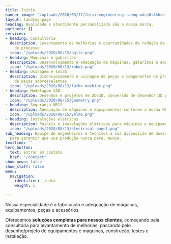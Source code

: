 ```yaml
---
title: Início
banner_image: "/uploads/2020/09/17/thisisengineering-raeng-wdce0t4khse-unsplash.jpg"
layout: landing-page
heading: Qualidade e atendimento personalizado são a nossa marca.
partners: []
services:
- heading: Consultoria
  description: Levantamento de melhorias e oportunidades de redução de custos e tempo
    de processo
  icon: "/uploads/2020/08/15/agile.png"
- heading: Máquinas e gabaritos
  description: Desenvolvimento e adequação de máquinas, gabaritos e equipamentos
  icon: "/uploads/2020/08/13/robot.png"
- heading: Usinagem e solda
  description: Dimensionamento e usinagem de peças e componentes de precisão. Fabricação
    de peças sobressalentes
  icon: "/uploads/2020/08/13/lathe-machine.png"
- heading: Modelagem CAD
  description: Desenhos e projetos em 2D/3D, conversão de desenhos 2D para 3D
  icon: "/uploads/2020/08/15/geometry.png"
- heading: Segurança NR12
  description: Adequação de máquinas e equipamentos conforme a norma NR-12
  icon: "/uploads/2020/08/15/yelmo.png"
- heading: Instalações elétricas
  description: Painéis e instalações elétricas para máquinas e equipamentos industriais
  icon: "/uploads/2020/08/13/electrical-panel.png"
sub_heading: Equipe de engenheiros e técnicos à sua disposição de domingo à domingo
  para garantir que sua produção nunca pare. Nunca.
textline: ''
hero_button:
  text: Entrar em contato
  href: "/contact"
show_news: false
show_staff: false
menu:
  navigation:
    identifier: _index
    weight: 1

---
```

Nossa especialidade é a fabricação e adequação de máquinas, equipamentos, peças e acessórios.

Oferecemos **soluções completas para nossos clientes**, começando pela consultoria para levantamento de melhorias, passando pelo desenho/projeto de equipamentos e máquinas, construção, testes e instalação.